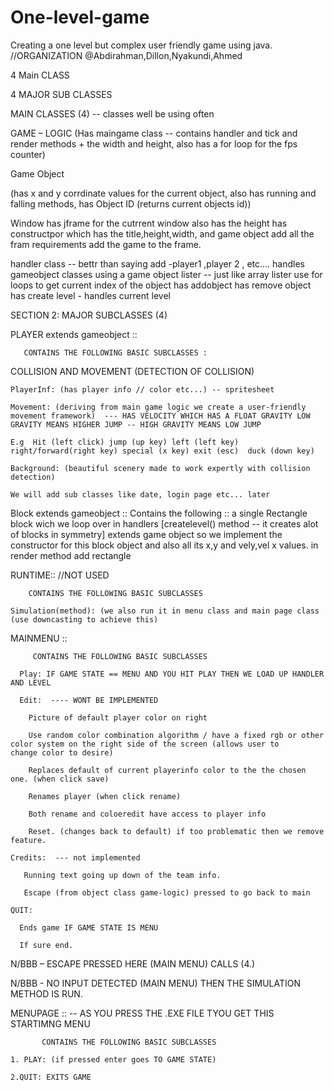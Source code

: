 # One-level-game
Creating a one level but complex user friendly game using java.
//ORGANIZATION @Abdirahman,Dillon,Nyakundi,Ahmed 

4 Main CLASS 

4 MAJOR SUB CLASSES 

 

 

MAIN CLASSES (4) -- classes well be using often

GAME – LOGIC 
(Has maingame class -- contains handler and tick and render methods + the width and height, also has a for loop for the fps counter)  
 
 Game Object 
 
 (has x and y corrdinate values for the current object, also has running and falling methods, has Object ID (returns current objects id))

Window 
    has jframe for the cutrrent window also has the height 
    has constructpor which has the title,height,width, and game object
    add all the fram requirements
    add the game to the frame.
    
handler class  -- bettr than saying add -player1 ,player 2 , etc....
    handles gameobject classes using a game object lister -- just like array lister 
    use for loops to get current index of the object
    has addobject 
    has remove object
    has create level - handles current level
    

SECTION 2: MAJOR SUBCLASSES (4)

PLAYER extends gameobject ::

       CONTAINS THE FOLLOWING BASIC SUBCLASSES :

   COLLISION AND MOVEMENT (DETECTION OF COLLISION) 

    PlayerInf: (has player info // color etc...) -- spritesheet

    Movement: (deriving from main game logic we create a user-friendly movement framework)  --- HAS VELOCITY WHICH HAS A FLOAT GRAVITY LOW GRAVITY MEANS HIGHER JUMP -- HIGH GRAVITY MEANS LOW JUMP

    E.g  Hit (left click) jump (up key) left (left key) right/forward(right key) special (x key) exit (esc)  duck (down key) 

    Background: (beautiful scenery made to work expertly with collision detection) 

    We will add sub classes like date, login page etc... later 
    
    
Block extends gameobject ::
   Contains the following ::
     a single Rectangle block wich we loop over in handlers [createlevel() method -- it creates alot of blocks in symmetry]
     extends game object so we implement the constructor for this block object and also all its x,y and vely,vel x values.
     in render method add rectangle


RUNTIME::  //NOT USED

        CONTAINS THE FOLLOWING BASIC SUBCLASSES 

    Simulation(method): (we also run it in menu class and main page class (use downcasting to achieve this) 

MAINMENU ::

         CONTAINS THE FOLLOWING BASIC SUBCLASSES 

      Play: IF GAME STATE == MENU AND YOU HIT PLAY THEN WE LOAD UP HANDLER AND LEVEL 

      Edit:  ---- WONT BE IMPLEMENTED 

        Picture of default player color on right  

        Use random color combination algorithm / have a fixed rgb or other color system on the right side of the screen (allows user to           change color to desire) 

        Replaces default of current playerinfo color to the the chosen one. (when click save) 
 
        Renames player (when click rename) 

        Both rename and coloeredit have access to player info  

        Reset. (changes back to default) if too problematic then we remove feature. 

    Credits:  --- not implemented

       Running text going up down of the team info. 

       Escape (from object class game-logic) pressed to go back to main 

    QUIT:  

      Ends game IF GAME STATE IS MENU

      If sure end. 

  N/BBB – ESCAPE PRESSED HERE (MAIN MENU) CALLS (4.) 

  N/BBB - NO INPUT DETECTED (MAIN MENU) THEN THE SIMULATION METHOD IS RUN. 

MENUPAGE ::  -- AS YOU PRESS THE .EXE FILE TYOU GET THIS STARTIMNG MENU

           CONTAINS THE FOLLOWING BASIC SUBCLASSES 

    1. PLAY: (if pressed enter goes TO GAME STATE) 

    2.QUIT: EXITS GAME
